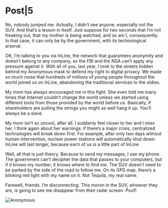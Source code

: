 # Post|5

No, nobody jumped me. Actually, I didn’t see anyone, especially not the SUV. And that’s a lesson in itself. Just suppose for two seconds that I’m not freaking out, that my mother is being watched, and so am I, consequently. In that case, it can only be by the government, with its technological arsenal.

OK, I’m talking to you via InLine, the network that guarantees anonymity and doesn’t belong to any company, so the FBI and the NSA can’t apply any pressure against it. With all of you, last year, I took to the streets hidden behind my Anonymous mask to defend my right to digital privacy. We made so much noise that hundreds of millions of young people throughout the world joined us on InLine, abandoning the traditional services to the oldies.

My mom has always encouraged me in this fight. She even told me many times that Internet couldn’t change the world unless we started using different tools from those provided by the world before us. Basically, if shareholders are pulling the strings you might as well hang it up. You’ll always be a slave.

My mom isn’t so uncool, after all. I suddenly feel closer to her and I miss her. I think again about her warnings: if there’s a major crisis, centralized technologies will break down first. For example, after only two days without human intervention, nuclear power stations will automatically shut down. InLine will last longer, because each of us is a little part of InLine

Well, all that is just theory. Because to send my messages, I use my phone. The government can’t decipher the data that passes to your computers, but if it knows my number, it knows where to find me. The SUV doesn’t need to be parked by the side of the road to follow me. On its GPS map, there’s a blinking red light with my name on it. Not Tequila, my real name.

Farewell, friends. I’m disconnecting. This moron in the SUV, whoever they are, is going to see me disappear from their radar screen. Poof!

![Anonymous](https://tcrouzet.com/images_tc/2016/04/p005_anonymous_i.jpg)